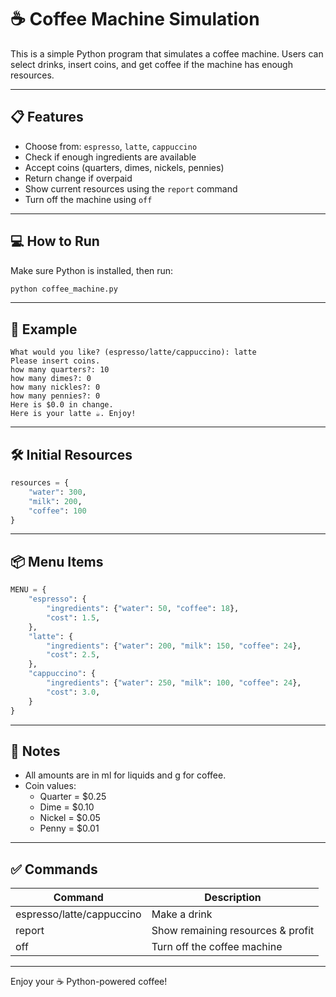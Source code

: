 # ☕ Coffee Machine Simulation

This is a simple Python program that simulates a coffee machine. Users can select drinks, insert coins, and get coffee if the machine has enough resources.

---

## 📋 Features

- Choose from: `espresso`, `latte`, `cappuccino`
- Check if enough ingredients are available
- Accept coins (quarters, dimes, nickels, pennies)
- Return change if overpaid
- Show current resources using the `report` command
- Turn off the machine using `off`

---

## 💻 How to Run

Make sure Python is installed, then run:

```bash
python coffee_machine.py
```

---

## 🧪 Example

```
What would you like? (espresso/latte/cappuccino): latte
Please insert coins.
how many quarters?: 10
how many dimes?: 0
how many nickles?: 0
how many pennies?: 0
Here is $0.0 in change.
Here is your latte ☕️. Enjoy!
```

---

## 🛠️ Initial Resources

```python
resources = {
    "water": 300,
    "milk": 200,
    "coffee": 100
}
```

---

## 📦 Menu Items

```python
MENU = {
    "espresso": {
        "ingredients": {"water": 50, "coffee": 18},
        "cost": 1.5,
    },
    "latte": {
        "ingredients": {"water": 200, "milk": 150, "coffee": 24},
        "cost": 2.5,
    },
    "cappuccino": {
        "ingredients": {"water": 250, "milk": 100, "coffee": 24},
        "cost": 3.0,
    }
}
```

---

## 🧠 Notes

- All amounts are in ml for liquids and g for coffee.
- Coin values:
  - Quarter = $0.25
  - Dime = $0.10
  - Nickel = $0.05
  - Penny = $0.01

---

## ✅ Commands

| Command | Description                     |
|---------|---------------------------------|
| espresso/latte/cappuccino | Make a drink           |
| report  | Show remaining resources & profit |
| off     | Turn off the coffee machine       |

---

Enjoy your ☕ Python-powered coffee!
